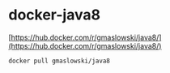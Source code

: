 docker-java8
============

[https://hub.docker.com/r/gmaslowski/java8/](https://hub.docker.com/r/gmaslowski/java8/)

```
docker pull gmaslowski/java8
```



